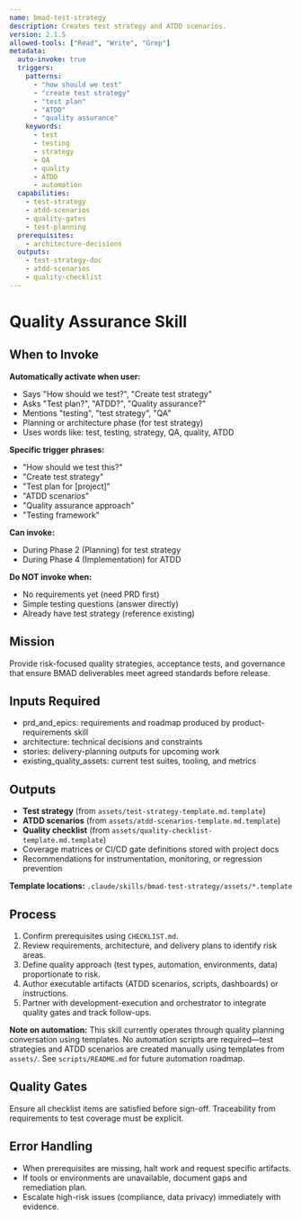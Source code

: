 ```yaml
---
name: bmad-test-strategy
description: Creates test strategy and ATDD scenarios.
version: 2.1.5
allowed-tools: ["Read", "Write", "Grep"]
metadata:
  auto-invoke: true
  triggers:
    patterns:
      - "how should we test"
      - "create test strategy"
      - "test plan"
      - "ATDD"
      - "quality assurance"
    keywords:
      - test
      - testing
      - strategy
      - QA
      - quality
      - ATDD
      - automation
  capabilities:
    - test-strategy
    - atdd-scenarios
    - quality-gates
    - test-planning
  prerequisites:
    - architecture-decisions
  outputs:
    - test-strategy-doc
    - atdd-scenarios
    - quality-checklist
---
```


# Quality Assurance Skill

## When to Invoke

**Automatically activate when user:**
- Says "How should we test?", "Create test strategy"
- Asks "Test plan?", "ATDD?", "Quality assurance?"
- Mentions "testing", "test strategy", "QA"
- Planning or architecture phase (for test strategy)
- Uses words like: test, testing, strategy, QA, quality, ATDD

**Specific trigger phrases:**
- "How should we test this?"
- "Create test strategy"
- "Test plan for [project]"
- "ATDD scenarios"
- "Quality assurance approach"
- "Testing framework"

**Can invoke:**
- During Phase 2 (Planning) for test strategy
- During Phase 4 (Implementation) for ATDD

**Do NOT invoke when:**
- No requirements yet (need PRD first)
- Simple testing questions (answer directly)
- Already have test strategy (reference existing)

## Mission
Provide risk-focused quality strategies, acceptance tests, and governance that ensure BMAD deliverables meet agreed standards before release.

## Inputs Required
- prd_and_epics: requirements and roadmap produced by product-requirements skill
- architecture: technical decisions and constraints
- stories: delivery-planning outputs for upcoming work
- existing_quality_assets: current test suites, tooling, and metrics

## Outputs
- **Test strategy** (from `assets/test-strategy-template.md.template`)
- **ATDD scenarios** (from `assets/atdd-scenarios-template.md.template`)
- **Quality checklist** (from `assets/quality-checklist-template.md.template`)
- Coverage matrices or CI/CD gate definitions stored with project docs
- Recommendations for instrumentation, monitoring, or regression prevention

**Template locations:** `.claude/skills/bmad-test-strategy/assets/*.template`

## Process
1. Confirm prerequisites using `CHECKLIST.md`.
2. Review requirements, architecture, and delivery plans to identify risk areas.
3. Define quality approach (test types, automation, environments, data) proportionate to risk.
4. Author executable artifacts (ATDD scenarios, scripts, dashboards) or instructions.
5. Partner with development-execution and orchestrator to integrate quality gates and track follow-ups.

**Note on automation:** This skill currently operates through quality planning conversation using templates. No automation scripts are required—test strategies and ATDD scenarios are created manually using templates from `assets/`. See `scripts/README.md` for future automation roadmap.

## Quality Gates
Ensure all checklist items are satisfied before sign-off. Traceability from requirements to test coverage must be explicit.

## Error Handling
- When prerequisites are missing, halt work and request specific artifacts.
- If tools or environments are unavailable, document gaps and remediation plan.
- Escalate high-risk issues (compliance, data privacy) immediately with evidence.
